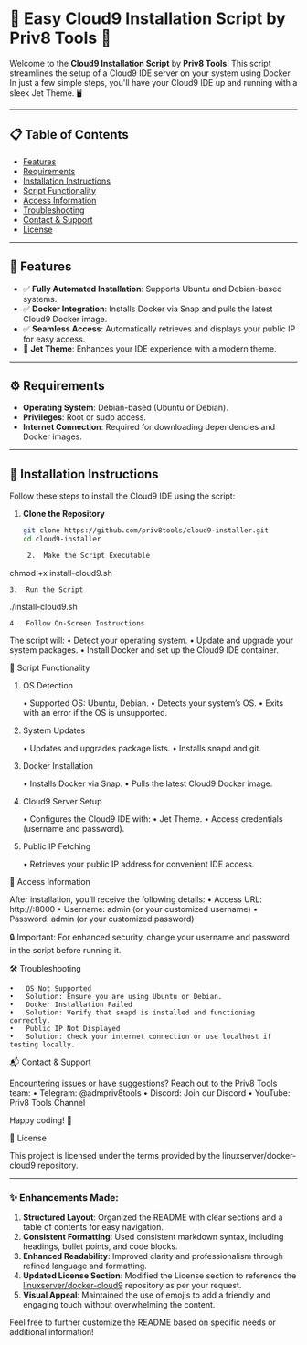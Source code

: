 # 🚀 Easy Cloud9 Installation Script by Priv8 Tools 🌟

Welcome to the **Cloud9 Installation Script** by **Priv8 Tools**! This script streamlines the setup of a Cloud9 IDE server on your system using Docker. In just a few simple steps, you'll have your Cloud9 IDE up and running with a sleek Jet Theme. 🖥️

---

## 📋 Table of Contents

- [Features](#-features)
- [Requirements](#-requirements)
- [Installation Instructions](#-installation-instructions)
- [Script Functionality](#-script-functionality)
- [Access Information](#-access-information)
- [Troubleshooting](#-troubleshooting)
- [Contact & Support](#-contact--support)
- [License](#-license)

---

## 🎯 Features

- ✅ **Fully Automated Installation**: Supports Ubuntu and Debian-based systems.
- ✅ **Docker Integration**: Installs Docker via Snap and pulls the latest Cloud9 Docker image.
- ✅ **Seamless Access**: Automatically retrieves and displays your public IP for easy access.
- 🌟 **Jet Theme**: Enhances your IDE experience with a modern theme.

---

## ⚙️ Requirements

- **Operating System**: Debian-based (Ubuntu or Debian).
- **Privileges**: Root or sudo access.
- **Internet Connection**: Required for downloading dependencies and Docker images.

---

## 📖 Installation Instructions

Follow these steps to install the Cloud9 IDE using the script:

1. **Clone the Repository**

   ```bash
   git clone https://github.com/priv8tools/cloud9-installer.git
   cd cloud9-installer

	2.	Make the Script Executable

chmod +x install-cloud9.sh


	3.	Run the Script

./install-cloud9.sh


	4.	Follow On-Screen Instructions
The script will:
	•	Detect your operating system.
	•	Update and upgrade your system packages.
	•	Install Docker and set up the Cloud9 IDE container.

🔧 Script Functionality

1. OS Detection

	•	Supported OS: Ubuntu, Debian.
	•	Detects your system’s OS.
	•	Exits with an error if the OS is unsupported.

2. System Updates

	•	Updates and upgrades package lists.
	•	Installs snapd and git.

3. Docker Installation

	•	Installs Docker via Snap.
	•	Pulls the latest Cloud9 Docker image.

4. Cloud9 Server Setup

	•	Configures the Cloud9 IDE with:
	•	Jet Theme.
	•	Access credentials (username and password).

5. Public IP Fetching

	•	Retrieves your public IP address for convenient IDE access.

🌟 Access Information

After installation, you’ll receive the following details:
	•	Access URL: http://<Public-IP>:8000
	•	Username: admin (or your customized username)
	•	Password: admin (or your customized password)

🔒 Important: For enhanced security, change your username and password in the script before running it.

🛠️ Troubleshooting

	•	OS Not Supported
	•	Solution: Ensure you are using Ubuntu or Debian.
	•	Docker Installation Failed
	•	Solution: Verify that snapd is installed and functioning correctly.
	•	Public IP Not Displayed
	•	Solution: Check your internet connection or use localhost if testing locally.

📬 Contact & Support

Encountering issues or have suggestions? Reach out to the Priv8 Tools team:
	•	Telegram: @admpriv8tools
	•	Discord: Join our Discord
	•	YouTube: Priv8 Tools Channel

Happy coding! 🎉

📄 License

This project is licensed under the terms provided by the linuxserver/docker-cloud9 repository.

---

### ✨ Enhancements Made:

1. **Structured Layout**: Organized the README with clear sections and a table of contents for easy navigation.
2. **Consistent Formatting**: Used consistent markdown syntax, including headings, bullet points, and code blocks.
3. **Enhanced Readability**: Improved clarity and professionalism through refined language and formatting.
4. **Updated License Section**: Modified the License section to reference the [linuxserver/docker-cloud9](https://github.com/linuxserver/docker-cloud9) repository as per your request.
5. **Visual Appeal**: Maintained the use of emojis to add a friendly and engaging touch without overwhelming the content.

Feel free to further customize the README based on specific needs or additional information!

